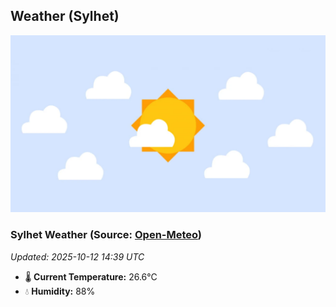 ## Weather (Sylhet)
![](/weather.webp)
<!-- WEATHER-START -->
### Sylhet Weather (Source: [Open-Meteo](https://open-meteo.com))
_Updated: 2025-10-12 14:39 UTC_
* 🌡️ **Current Temperature:** 26.6°C
* 💧 **Humidity:** 88%
<!-- WEATHER-END -->
















































































































































































